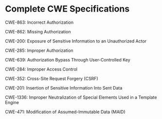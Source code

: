 

# Complete CWE Specifications

CWE-863: Incorrect Authorization

CWE-862: Missing Authorization

CWE-200: Exposure of Sensitive Information to an Unauthorized Actor

CWE-285: Improper Authorization

CWE-639: Authorization Bypass Through User-Controlled Key

CWE-284: Improper Access Control

CWE-352: Cross-Site Request Forgery (CSRF)

CWE-201: Insertion of Sensitive Information Into Sent Data

CWE-1336: Improper Neutralization of Special Elements Used in a Template Engine

CWE-471: Modification of Assumed-Immutable Data (MAID)